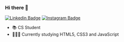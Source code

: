 ### Hi there 👋

[![Linkedin Badge](https://img.shields.io/badge/-LinkedIn-blue?style=flat-square&logo=Linkedin&logoColor=white&link=https://www.linkedin.com/in/renanleonel/)](https://www.linkedin.com/in/renanleonel/) [![Instagram Badge](https://img.shields.io/badge/instagram-%23E4405F.svg?&style=flat-square&logo=instagram&logoColor=white)](www.instagram.com/renanleonel_/)


- 📚 CS Student
- 👨🏻‍💻 Currently studying HTML5, CSS3 and JavaScript
